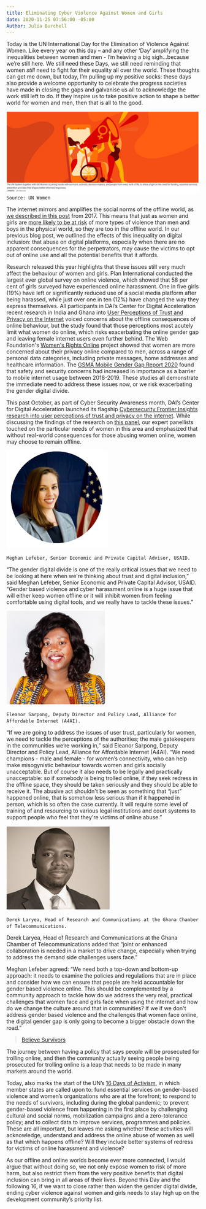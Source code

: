 ```yaml
---
title: Eliminating Cyber Violence Against Women and Girls
date: 2020-11-25 07:56:00 -05:00
Author: Julia Burchell
---
```


Today is the UN International Day for the Elimination of Violence Against Women. Like every year on this day – and any other ‘Day’ amplifying the inequalities between women and men - I’m heaving a big sigh…because we’re still here. We still need these Days, we still need reminding that women *still* need to fight for their equality all over the world. These thoughts can get me down, but today, I’m pulling up my positive socks: these days also provide a welcome opportunity to celebrate the progress societies have made in closing the gaps and galvanise us all to acknowledge the work still left to do. If they inspire us to take positive action to shape a better world for women and men, then that is all to the good.

![JB 1.png](/uploads/JB%201.png)`Source: UN Women`

The internet mirrors and amplifies the social norms of the offline world, as [we described in this post](https://dai-global-digital.com/cyber-vawg-what-are-the-implications-for-digital-inclusion.html) from 2017. This means that just as women and girls are [more likely to be at risk](https://www.un.org/en/observances/ending-violence-against-women-day) of more types of violence than men and boys in the physical world, so they are too in the offline world. In our previous blog post, we outlined the effects of this inequality on digital inclusion: that abuse on digital platforms, especially when there are no apparent consequences for the perpetrators, may cause the victims to opt out of online use and all the potential benefits that it affords.

Research released this year highlights that these issues still very much affect the behaviour of women and girls. Plan International conducted the largest ever global survey on online violence, which showed that 58 per cent of girls surveyed have experienced online harassment. One in five girls (19%) have left or significantly reduced use of a social media platform after being harassed, while just over one in ten (12%) have changed the way they express themselves. All participants in DAI’s Center for Digital Acceleration recent research in India and Ghana into [User Perceptions of Trust and Privacy on the Internet](https://www.dai.com/fi-cyber-user-trust.pdf) voiced concerns about the offline consequences of online behaviour, but the study found that those perceptions most acutely limit what women do online, which risks exacerbating the online gender gap and leaving female internet users even further behind. The Web Foundation's [Women's Rights Online](http://webfoundation.org/docs/2020/10/Executive-Summary-English.pdf) project showed that women are more concerned about their privacy online compared to men, across a range of personal data categories, including private messages, home addresses and healthcare information. The [GSMA Mobile Gender Gap Report 2020](https://www.gsma.com/mobilefordevelopment/wp-content/uploads/2020/05/GSMA-The-Mobile-Gender-Gap-Report-2020.pdf) found that safety and security concerns had increased in importance as a barrier to mobile internet usage between 2018-2019. These studies all demonstrate the immediate need to address these issues now, or we risk exacerbating the gender digital divide.

This past October, as part of Cyber Security Awareness month, DAI’s Center for Digital Acceleration launched its flagship [Cybersecurity Frontier Insights research into user perceptions of trust and privacy on the internet](https://www.dai.com/fi-cyber-user-trust.pdf). While discussing the findings of the research on [this panel](https://www.dai.com/frontier-insights-cybersecurity), our expert panellists touched on the particular needs of women in this area and emphasized that without real-world consequences for those abusing women online, women may choose to remain offline.

![JB 7.png](/uploads/JB%207.png)

`Meghan Lefeber, Senior Economic and Private Capital Advisor, USAID.`

“The gender digital divide is one of the really critical issues that we need to be looking at here when we're thinking about trust and digital inclusion,” said Meghan Lefeber, Senior Economic and Private Capital Advisor, USAID. “Gender based violence and cyber harassment online is a huge issue that will either keep women offline or it will inhibit women from feeling comfortable using digital tools, and we really have to tackle these issues.”

![JB 5.png](/uploads/JB%205.png)

`Eleanor Sarpong, Deputy Director and Policy Lead, Alliance for Affordable Internet (A4AI).`

“If we are going to address the issues of user trust, particularly for women, we need to tackle the perceptions of the authorities; the male gatekeepers in the communities we’re working in,” said Eleanor Sarpong, Deputy Director and Policy Lead, Alliance for Affordable Internet (A4AI). “We need champions - male and female - for women’s connectivity, who can help make misogynistic behaviour towards women and girls socially unacceptable. But of course it also needs to be legally and practically unacceptable: so if somebody is being trolled online, if they seek redress in the offline space, they should be taken seriously and they should be able to receive it. The abusive act shouldn't be seen as something that “just” happened online, that is somehow less serious than if it happened in person, which is so often the case currently. It will require some level of training of and resourcing to various legal institutions and court systems to support people who feel that they're victims of online abuse.”

![JB 4.png](/uploads/JB%204.png)

`Derek Laryea, Head of Research and Communications at the Ghana Chamber of Telecommunications.`

Derek Laryea, Head of Research and Communications at the Ghana Chamber of Telecommunications added that “joint or enhanced collaboration is needed in a market to drive change, especially when trying to address the demand side challenges users face.”

Meghan Lefeber agreed: “We need both a top-down and bottom-up approach: it needs to examine the policies and regulations that are in place and consider how we can ensure that people are held accountable for gender based violence online. This should be complemented by a community approach to tackle how do we address the very real, practical challenges that women face and girls face when using the internet and how do we change the culture around that in communities? If we if we don't address gender based violence and the challenges that women face online, the digital gender gap is only going to become a bigger obstacle down the road.”

<blockquote class="trello-card"><a href="https://trello.com/c/4lLIRgjU/36-believe-survivors">Believe Survivors</a></blockquote><script src="https://p.trellocdn.com/embed.min.js"></script>

The journey between having a policy that says people will be prosecuted for trolling online, and then the community actually seeing people being prosecuted for trolling online is a leap that needs to be made in many markets around the world.

Today, also marks the start of the UN’s [16 Days of Activism](https://www.unwomen.org/en/news/stories/2020/11/media-advisory-international-day-for-the-elimination-of-violence-against-women), in which member states are called upon to: fund essential services on gender-based violence and women’s organizations who are at the forefront; to respond to the needs of survivors, including during the global pandemic; to prevent gender-based violence from happening in the first place by challenging cultural and social norms, mobilization campaigns and a zero-tolerance policy; and to collect data to improve services, programmes and policies. These are all important, but leaves me asking whether these activities will acknowledge, understand and address the online abuse of women as well as that which happens offline? Will they include better systems of redress for victims of online harassment and violence?

As our offline and online worlds become ever more connected, I would argue that without doing so, we not only expose women to risk of more harm, but also restrict them from the very positive benefits that digital inclusion can bring in all areas of their lives. Beyond this Day and the following 16, if we want to close rather than widen the gender digital divide, ending cyber violence against women and girls needs to stay high up on the development community’s priority list.